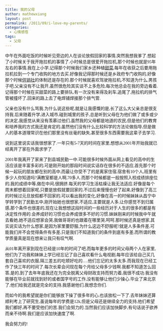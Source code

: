 ```yaml
---
title: 我的父母
author: mathewxiang
layout: post
permalink: /2011/09/i-love-my-parents/
categories:
  - 心情感悟
tags:
  - 父母
---
```

<span style="font-family: 微软雅黑;">中午在外面吃饭的时候听见旁边的人在谈论放假回家的事情,突然我想我爹了.想起了小时候关于我开拖拉机的事情了.小时候总是很爱开拖拉机,那个时候也就是95年左右的事情,我在上小学,记得那个时候我们家乡还种植</span>[<span style="font-family: 微软雅黑;">甜菜</span>][1]<span style="font-family: 微软雅黑;">,每年在收获之后要用拖拉机拉到一个专门收购的地方去买.好像我记得那时候还是乡政府专门收购的,好像那个时候</span>[<span style="font-family: 微软雅黑;">供销社</span>][2]<span style="font-family: 微软雅黑;">的体制还是存在的.那个时候就喜欢驾驶拖拉机,不知道为什么,男孩子吧,父亲没有不让我开,虽然很危险其实谈不上多危险,每次他总会在我的旁边看着.记得那个时候在买甜菜的路上要排队,有一次没有来得及刹车,追尾了,拖拉机的排气管被撞坏了,回来的路上去了电焊铺焊接那个排气管.</span>

<span style="font-family: 微软雅黑;"><!--more-->父亲也没有什么骂我.为什么说这些呢,就是让我感慨的是,长了这么大父亲总是很支持我.后来随着升学,进入城市,碰到城里的孩子,总是听到父母在为他们做了或多或少的决定,我感觉从来没有羡慕过他们,虽然我的父母都是地道的农民,但是他们的教育和培养我的方式我还是肯定的,虽然他们没有什么比较科学的方法论做指导,但是做人的基本道理常识在他们那里没有丝毫的缺失,甚至很多东西需要我这辈子去学习.</span>

<span style="font-family: 微软雅黑;">说到这里说实话我很想家了.一年只有5-7天的时间在家里,想想从2001年开始我就已经离开了家在外面求学了.</span>

<span style="font-family: 微软雅黑;">2001年我离开了家来了到县城民勤一中.可能很多时候外面从网上看见的高中的生活应该是丰富多彩的,可是刚开始的那段时间说实话存在很多的不适应,首先那个时候一起玩的朋友都在别的高中,而最让你受不了的是离家住宿,宿舍有10个人,班里有多少人你知道吗?满教室都是人啊,70多人.而那个时候都是一般按照入校成绩排座位的,我的成绩中等,做在中间,很拥挤.每天的学习生活枯燥让我无法适应.好像是每个周末都想着回家呢,只要是放假就要回家的,不过后来慢慢也好了起来,好像到了高三的时候过元旦放假都不回家的,可以看出我的变化,好像在高一的时候妹妹从昌宁中学转学到了民勤五中,刚开始她也很想家,不适应,主要就是人多,让你感觉不到归属感,那个条件也很差的,现在让我想想这段时间的一些经历对于人生的很多的都是有决定性作用的.会养成好的习惯也会养成很多不好的习惯.妹妹刚来的时候我中午就去看她,她不适应想家会哭,我做哥哥的也跟着在哪里哭,呵呵.那时候还真是想家,其实说实话为什么想家,是因为家里要舒服,为什么这边不舒服呢?就是人多条件差,可能我们并不会觉得条件有多差,只是我们不知道我们的条件到底有多差,而所谓的教学质量真是现在想来让我只有叹气啊.</span>

<span style="font-family: 微软雅黑;">从01年离开家到现在已经是10年的时间了吧,而每年更多的时间父母两个人在家里,他们为了功我和妹妹上学已经忘记了自己喜欢看什么电视剧,每年应该给自己买几套自己喜欢的衣服,隔三差五的吃顿好吃的….他们忘记的太多太多.而我现在已经工作了快三年的时间了.每次长辈会问现在每个月给父母多少钱啊.我都不知道怎么回答,是的,到了去年年底我还在为完全脱离父母财政支持而努力着,我很不成功.我没有能够在毕业前就找到好的或者国字号的工作,没有能够让他们少操心.毕业了来北京了,他们给我还就是完全的支持,我感谢他们,我想念你们.</span>

<span style="font-family: 微软雅黑;">而如今的我希望就是你们能够放下操了很多年的心,也该放松一下了.去年妹妹还算顺利考上了研究生,虽说每年的学费是12k,但是父母还是继续全力的支持,他们希望我们都好,再不要受他们的苦.我们会努力的.当然我们应该加快脚步,有句话说子欲养而亲不待啊.我们是应该加快速度了啊.</span>

<span style="font-family: 微软雅黑;">我会努力的!</span>

 

 

 [1]: http://baike.baidu.com/view/5938.htm
 [2]: http://baike.baidu.com/view/963054.htm